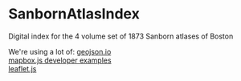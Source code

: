 # SanbornAtlasIndex
Digital index for the 4 volume set of 1873 Sanborn atlases of Boston


We're using a lot of:
[geojson.io](http://geojson.io/)    
[mapbox.js developer examples](https://www.mapbox.com/mapbox.js/example/v1.0.0/)     
[leaflet.js](http://leafletjs.com/)     


